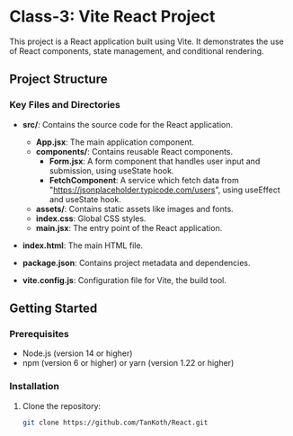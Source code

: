 # Class-3: Vite React Project

This project is a React application built using Vite. It demonstrates the use of React components, state management, and conditional rendering.

## Project Structure

### Key Files and Directories

- **src/**: Contains the source code for the React application.
  - **App.jsx**: The main application component.
  - **components/**: Contains reusable React components.
    - **Form.jsx**: A form component that handles user input and submission, using useState hook.
    - **FetchComponent**: A service which fetch data from "https://jsonplaceholder.typicode.com/users", using useEffect and useState hook.
  - **assets/**: Contains static assets like images and fonts.
  - **index.css**: Global CSS styles.
  - **main.jsx**: The entry point of the React application.

- **index.html**: The main HTML file.
- **package.json**: Contains project metadata and dependencies.
- **vite.config.js**: Configuration file for Vite, the build tool.

## Getting Started

### Prerequisites

- Node.js (version 14 or higher)
- npm (version 6 or higher) or yarn (version 1.22 or higher)

### Installation

1. Clone the repository:

   ```sh
   git clone https://github.com/TanKoth/React.git

